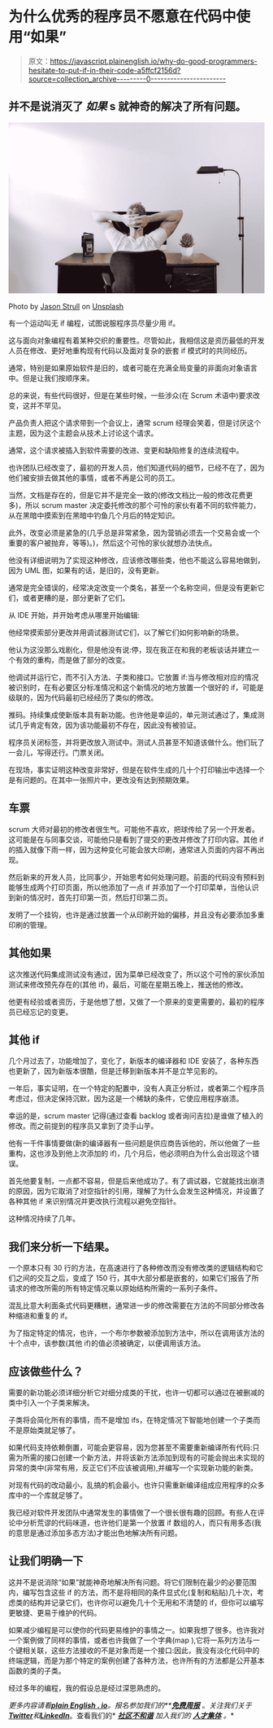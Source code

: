# 为什么优秀的程序员不愿意在代码中使用“如果”

> 原文：<https://javascript.plainenglish.io/why-do-good-programmers-hesitate-to-put-if-in-their-code-a5ffcf2156d?source=collection_archive---------0----------------------->

## 并不是说消灭了 ***如果*** s 就神奇的解决了所有问题。

![](img/2911319dbd279f49f215ee8500d11fa8.png)

Photo by [Jason Strull](https://unsplash.com/@jasonstrull?utm_source=medium&utm_medium=referral) on [Unsplash](https://unsplash.com?utm_source=medium&utm_medium=referral)

有一个运动叫无 if 编程，试图说服程序员尽量少用 if。

这与面向对象编程有着某种交织的重要性。尽管如此，我相信这是资历最低的开发人员在修改、更好地重构现有代码以及面对复杂的嵌套 if 模式时的共同经历。

通常，特别是如果原始软件是旧的，或者可能在充满全局变量的非面向对象语言中。但是让我们按顺序来。

总的来说，有些代码很好，但是在某些时候，一些涉众(在 Scrum 术语中)要求改变，这并不罕见。

产品负责人把这个请求带到一个会议上，通常 scrum 经理会笑着，但是讨厌这个主题，因为这个主题会从技术上讨论这个请求。

通常，这个请求被插入到软件需要的改进、变更和缺陷修复的连续流程中。

也许团队已经改变了，最初的开发人员，他们知道代码的细节，已经不在了，因为他们被安排去做其他的事情，或者不再是公司的员工。

当然，文档是存在的，但是它并不是完全一致的(修改文档比一般的修改花费更多)，所以 scrum master 决定委托修改的那个可怜的家伙有着不同的软件能力，从在黑暗中摸索到在黑暗中钓鱼几个月后的特定知识。

此外，改变必须是紧急的(几乎总是非常紧急，因为营销必须去一个交易会或一个重要的客户被抛弃，等等)。)，然后这个可怜的家伙就想办法快点。

他没有详细说明为了实现这种修改，应该修改哪些类，他也不能这么容易地做到，因为 UML 图，如果有的话，是旧的，没有更新。

通常是完全错误的，经常决定改变一个类名，甚至一个名称空间，但是没有更新它们，或者更糟的是，部分更新了它们。

从 IDE 开始，并开始考虑从哪里开始编辑:

他经常摸索部分更改并用调试器测试它们，以了解它们如何影响新的场景。

他认为这没那么戏剧化，但是他没有说:停，现在我正在和我的老板谈话并建立一个有效的重构，而是做了部分的改变。

他调试并运行它，而不引入方法、子类和接口。它放置 if:当与修改相对应的情况被识别时，在有必要区分标准情况和这个新情况的地方放置一个很好的 if，可能是级联的，因为代码最初已经经历了类似的修改。

推码。持续集成使新版本具有新功能。也许他是幸运的，单元测试通过了，集成测试几乎肯定有效，因为该功能最初不存在，因此没有被验证。

程序员关闭标签，并将更改放入测试中。测试人员甚至不知道该做什么。他们玩了一会儿，写得还行。门票关闭。

在现场，事实证明这种改变非常好，但是在软件生成的几十个打印输出中选择一个是有问题的。在其中一张照片中，更改没有达到预期效果。

## **车票**

scrum 大师对最初的修改者很生气。可能他不喜欢，把球传给了另一个开发者。这可能是在与同事交谈，可能他只是看到了提交的更改并修改了打印内容。其他 if 的插入就像下雨一样，因为这种变化可能会放大印刷，通常进入页面的内容不再出现。

然后新来的开发人员，比同事少，开始思考如何处理问题。前面的代码没有预料到能够生成两个打印页面，所以他添加了一点 if 并添加了一个打印菜单，当他认识到新的情况时，首先打印第一页，然后打印第二页。

发明了一个挂钩，也许是通过放置一个从印刷开始的偏移，并且没有必要添加多重印刷的管理。

## **其他如果**

这次推送代码集成测试没有通过，因为菜单已经改变了，所以这个可怜的家伙添加测试来修改预先存在的(其他 if)，最后，可能在星期五晚上，推送他的修改。

他更有经验或者资历，于是他想了想，又做了一个原来的变更需要的，最初的程序员已经忘记的变更。

## **其他 if**

几个月过去了，功能增加了，变化了，新版本的编译器和 IDE 安装了，各种东西也更新了，因为新版本很酷，但是迁移到新版本并不是立竿见影的。

一年后，事实证明，在一个特定的配置中，没有人真正分析过，或者第二个程序员考虑过，但决定保持沉默，因为这是一个稀缺的条件，它使应用程序崩溃。

幸运的是，scrum master 记得(通过查看 backlog 或者询问吉拉)是谁做了植入的修改。而之前提到的程序员又拿到了烫手山芋。

他有一千件事情要做(新的编译器有一些问题是供应商告诉他的，所以他做了一些重构，这也涉及到他上次添加的 if)，几个月后，他必须明白为什么会出现这个错误。

首先他要复制，一点都不容易，但是后来他成功了。有了调试器，它就能找出崩溃的原因，因为它取消了对空指针的引用，理解了为什么会发生这种情况，并设置了各种其他 if 来识别情况并更改执行流程以避免空指针。

这种情况持续了几年。

## 我们来分析一下结果。

一个原本只有 30 行的方法，在高速进行了各种修改而没有修改类的逻辑结构和它们之间的交互之后，变成了 150 行，其中大部分都是嵌套的，如果它们报告了所请求的修改所需的所有特定情况乘以原始结构所需的一系列子条件。

混乱比意大利面条式代码更糟糕，通常进一步的修改需要在方法的不同部分修改各种缩进和重复的 if。

为了指定特定的情况，也许，一个布尔参数被添加到方法中，所以在调用该方法的十个点中，该参数(其他 if)的值必须被确定，以便调用该方法。

## 应该做些什么？

需要的新功能必须详细分析它对细分成类的干扰，也许一切都可以通过在被删减的类中引入一个子类来解决。

子类将会简化所有的事情，而不是增加 ifs，在特定情况下智能地创建一个子类而不是原始类就足够了。

如果代码支持依赖倒置，可能会更容易，因为您甚至不需要重新编译所有代码:只需为所需的接口创建一个新方法，并将该新方法添加到现有的可能会抛出未实现的异常的类中(非常有用，反正它们不应该被调用),并编写一个实现新功能的新类。

对现有代码的改动最小，乱搞的机会最小。也许只需重新编译组成应用程序的众多库中的一个库就足够了。

我已经对软件开发团队中通常发生的事情做了一个很长很有趣的回顾。有些人在评论中分析荒谬的代码味道，也许他们是第一个放置 if 数组的人，而只有用多态(我的意思是通过添加多态方法)才能出色地解决所有问题。

## **让我们明确一下**

这并不是说消除“如果”就能神奇地解决所有问题。将它们限制在最少的必要范围内，编写包含这些 if 的方法，而不是将相同的条件显式化(复制和粘贴)几十次，考虑类的结构并记录它们，也许你可以避免几十个无用和不清楚的 if，但你可以编写更敏捷、更易于维护的代码。

如果减少编程是可以使你的代码更易维护的事情之一。如果我想了很多。也许我对一个案例做了同样的事情，或者也许我做了一个字典(map ),它将一系列方法与一个键相关联，这些方法接收的不是对象而是一个接口:因此，我没有淡化代码中的终端逻辑，而是为那个特定的案例创建了各种方法，也许所有的方法都是公开基本函数的类的子类。

经过多年的编程，我的假设总是经过深思熟虑的。

*更多内容请看*[***plain English . io***](https://plainenglish.io/)*。报名参加我们的**[***免费周报***](http://newsletter.plainenglish.io/) *。关注我们关于*[***Twitter***](https://twitter.com/inPlainEngHQ)*和*[***LinkedIn***](https://www.linkedin.com/company/inplainenglish/)*。查看我们的* [***社区不和谐***](https://discord.gg/GtDtUAvyhW) *加入我们的* [***人才集体***](https://inplainenglish.pallet.com/talent/welcome) *。**